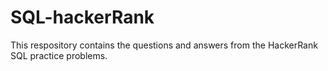 # SQL-hackerRank
This respository contains the questions and answers from the HackerRank SQL practice problems. 
